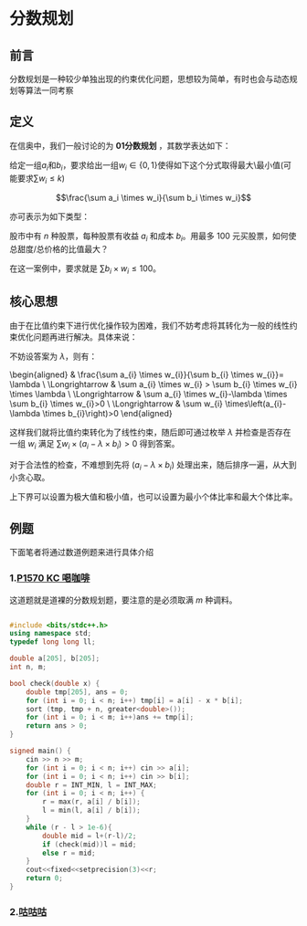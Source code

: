 # 分数规划

## 前言

分数规划是一种较少单独出现的约束优化问题，思想较为简单，有时也会与动态规划等算法一同考察

## 定义

在信奥中，我们一般讨论的为 **01分数规划** ，其数学表达如下：

给定一组$a_i$和$b_i$，要求给出一组$w_i\in \{0,1\}$使得如下这个分式取得最大\最小值(可能要求$\sum w_i \le k$)

$$\frac{\sum a_i \times w_i}{\sum b_i \times w_i}$$

亦可表示为如下类型：

股市中有 $n$ 种股票，每种股票有收益 $a_i$ 和成本 $b_i$。用最多 $100$ 元买股票，如何使总甜度/总价格的比值最大？

在这一案例中，要求就是 $\sum b_i \times w_i \le 100$。

## 核心思想

由于在比值约束下进行优化操作较为困难，我们不妨考虑将其转化为一般的线性约束优化问题再进行解决。具体来说：

不妨设答案为 $\lambda$，则有：

\begin{aligned}
& \frac{\sum a_{i} \times w_{i}}{\sum b_{i} \times w_{i}}= \lambda \\
\Longrightarrow & \sum a_{i} \times w_{i} > \sum b_{i} \times w_{i} \times \lambda \\
\Longrightarrow & \sum a_{i} \times w_{i}-\lambda \times \sum b_{i} \times w_{i}>0 \\
\Longrightarrow & \sum w_{i} \times\left(a_{i}- \lambda \times b_{i}\right)>0
\end{aligned}

这样我们就将比值约束转化为了线性约束，随后即可通过枚举 $\lambda$ 并检查是否存在一组 $w_i$ 满足 $\sum w_{i} \times \left( a_{i}- \lambda \times b_{i}\right)>0$ 得到答案。

对于合法性的检查，不难想到先将 $\left( a_{i}- \lambda \times b_{i}\right)$ 处理出来，随后排序一遍，从大到小贪心取。

上下界可以设置为极大值和极小值，也可以设置为最小个体比率和最大个体比率。

## 例题

下面笔者将通过数道例题来进行具体介绍

### 1.[P1570 KC 喝咖啡](https://www.luogu.com.cn/problem/P1570)

这道题就是道裸的分数规划题，要注意的是必须取满 $m$ 种调料。

```cpp

#include <bits/stdc++.h>
using namespace std;
typedef long long ll;

double a[205], b[205];
int n, m;

bool check(double x) {
    double tmp[205], ans = 0;
    for (int i = 0; i < n; i++) tmp[i] = a[i] - x * b[i];
    sort (tmp, tmp + n, greater<double>());
    for (int i = 0; i < m; i++)ans += tmp[i];
    return ans > 0;
}

signed main() {
    cin >> n >> m;
    for (int i = 0; i < n; i++) cin >> a[i];
    for (int i = 0; i < n; i++) cin >> b[i];
    double r = INT_MIN, l = INT_MAX;
    for (int i = 0; i < n; i++) {
        r = max(r, a[i] / b[i]);
        l = min(l, a[i] / b[i]);
    }
    while (r - l > 1e-6){
        double mid = l+(r-l)/2;
        if (check(mid))l = mid;
        else r = mid;
    }
    cout<<fixed<<setprecision(3)<<r;
    return 0;
}
```

### 2.[咕咕咕](https://www.example.com)
